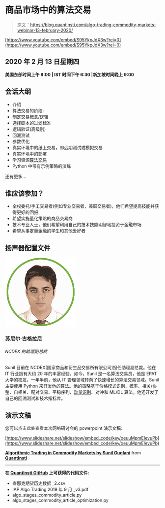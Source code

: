 # 商品市场中的算法交易

> 原文：<https://blog.quantinsti.com/algo-trading-commodity-markets-webinar-13-february-2020/>

[https://www.youtube.com/embed/S95YkpJdX3w?rel=0](https://www.youtube.com/embed/S95YkpJdX3w?rel=0)

## **2020 年 2 月 13 日星期四**

**美国东部时间上午 8:00 | IST 时间下午 6:30 |新加坡时间晚上 9:00**

## 会话大纲

*   介绍
*   算法交易的阶段:
*   制定交易概念/逻辑
*   选择脚本的过滤标准
*   逻辑验证(高级别)
*   回溯测试
*   参数优化
*   真实环境中的纸上交易，即远期测试或模拟交易
*   真实环境中的部署
*   学习资源[算法交易](https://quantra.quantinsti.com/course/getting-started-with-algorithmic-trading)
*   Python 中带有示例策略的演练

还有更多...

## 谁应该参加？

*   全权委托/手工交易者(例如专业交易者，兼职交易者)，他们希望提高技能并获得更好的回报
*   希望实施量化策略的商品交易商
*   技术专业人士，他们希望利用自己的技术技能明智地投资于金融市场
*   希望从事定量金融的学生和其他爱好者

## 扬声器配置文件

![](img/7f757ac77d3e0ae3268a28e9556d84d3.png)

### 苏尼尔·古格拉尼

###### NCDEX 的助理副总裁

Sunil 目前在 NCDEX(国家商品和衍生品交易所有限公司)担任助理副总裁。他在 IT 行业拥有大约 20 年的丰富经验。如今，Sunil 是一名算法交易员，他是 EPAT 大学的校友，一年半前，他从 IT 管理领域转向了快速增长的算法交易领域。Sunil 主要使用 Python 来开发他的算法。他的策略基于价格模式识别、概率、相关/协整、自相关、配对交易、平稳序列、[动量识别](https://quantra.quantinsti.com/course/momentum-trading-strategies)、对冲和 ML/DL 算法。他还开发了自己的回溯测试和技术指标库。

## **演示文稿**

您可以点击此处查看本次网络研讨会的 powerpoint 演示文稿:



[https://www.slideshare.net/slideshow/embed_code/key/oeuuMpmEIevuPb](https://www.slideshare.net/slideshow/embed_code/key/oeuuMpmEIevuPb)

**[Algorithmic Trading in Commodity Markets by Sunil Guglani](https://www.slideshare.net/QuantInsti/algorithmic-trading-in-commodity-markets-by-sunil-guglani-227864480 "Algorithmic Trading in Commodity Markets by Sunil Guglani")** from **[QuantInsti](https://www.slideshare.net/QuantInsti)**

* * *

**在 [QuantInsti GitHub](https://github.com/QuantInsti/webinars/tree/master/Algorithmic%20Trading%20in%20Commodity%20Markets) 上可获得的代码文件:**

*   查那克期货历史数据 _2.csv
*   IAP Algo Trading 2019 年 9 月 _v3.pdf
*   algo_stages_commodity_article.py
*   algo_stages_commodity_article_optimization.py